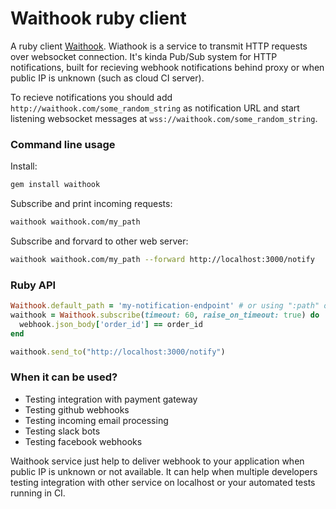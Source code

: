 # Waithook ruby client

A ruby client [Waithook](http://waithook.com).
Wiathook is a service to transmit HTTP requests over websocket connection.
It's kinda Pub/Sub system for HTTP notifications, built for recieving webhook notifications behind proxy or when public IP is unknown (such as cloud CI server).


To recieve notifications you should add `http://waithook.com/some_random_string` as notification URL and start listening websocket messages at `wss://waithook.com/some_random_string`.

### Command line usage

Install:
```sh
gem install waithook
```

Subscribe and print incoming requests:
```sh
waithook waithook.com/my_path
```

Subscribe and forvard to other web server:
```sh
waithook waithook.com/my_path --forward http://localhost:3000/notify
```

### Ruby API

```ruby
Waithook.default_path = 'my-notification-endpoint' # or using ":path" option in Waithook.subscribe 
waithook = Waithook.subscribe(timeout: 60, raise_on_timeout: true) do |webhook|
  webhook.json_body['order_id'] == order_id
end

waithook.send_to("http://localhost:3000/notify")
```

### When it can be used?

* Testing integration with payment gateway
* Testing github webhooks
* Testing incoming email processing
* Testing slack bots
* Testing facebook webhooks

Waithook service just help to deliver webhook to your application when public IP is unknown or not available. It can help when multiple developers testing integration with other service on localhost or your automated tests running in CI.

